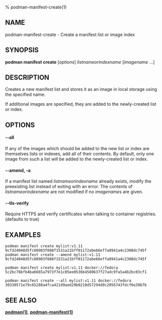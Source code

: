 % podman-manifest-create(1)

## NAME
podman\-manifest\-create - Create a manifest list or image index

## SYNOPSIS
**podman manifest create** [*options*] *listnameorindexname* [*imagename* ...]

## DESCRIPTION

Creates a new manifest list and stores it as an image in local storage using
the specified name.

If additional images are specified, they are added to the newly-created list or
index.

## OPTIONS

#### **--all**

If any of the images which should be added to the new list or index are
themselves lists or indexes, add all of their contents.  By default, only one
image from such a list will be added to the newly-created list or index.

#### **--amend**, **-a**

If a manifest list named *listnameorindexname* already exists, modify the
preexisting list instead of exiting with an error.  The contents of
*listnameorindexname* are not modified if no *imagename*s are given.

#### **--tls-verify**

Require HTTPS and verify certificates when talking to container registries. (defaults to true)

## EXAMPLES

```
podman manifest create mylist:v1.11
9cfd24048d5fc80903f088f1531a21bff01172abe66effa8941a4c2308dc745f
podman manifest create --amend mylist:v1.11
9cfd24048d5fc80903f088f1531a21bff01172abe66effa8941a4c2308dc745f
```

```
podman manifest create mylist:v1.11 docker://fedora
5c2bc76bfb4ba6665a7973f7e1c05ee0536b4580637f27adc9fa5a4b2bc03cf1
```

```
podman manifest create --all mylist:v1.11 docker://fedora
30330571e79c65288a4fca421d9aed29b0210d57294d9c2056743fdcf6e3967b
```

## SEE ALSO
**[podman(1)](podman.1.md)**, **[podman-manifest(1)](podman-manifest.1.md)**
